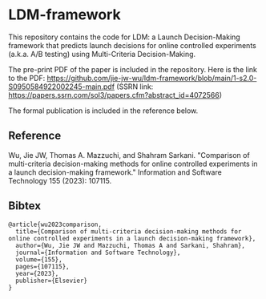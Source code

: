 # LDM-framework 
This repository contains the code for LDM: a Launch Decision-Making framework that predicts launch decisions for online controlled experiments (a.k.a. A/B testing) using Multi-Criteria Decision-Making. 

The pre-print PDF of the paper is included in the repository. Here is the link to the PDF: https://github.com/jie-jw-wu/ldm-framework/blob/main/1-s2.0-S0950584922002245-main.pdf (SSRN link: https://papers.ssrn.com/sol3/papers.cfm?abstract_id=4072566)

The formal publication is included in the reference below. 

## Reference
Wu, Jie JW, Thomas A. Mazzuchi, and Shahram Sarkani. "Comparison of multi-criteria decision-making methods for online controlled experiments in a launch decision-making framework." Information and Software Technology 155 (2023): 107115.

## Bibtex 

```
@article{wu2023comparison,
  title={Comparison of multi-criteria decision-making methods for online controlled experiments in a launch decision-making framework},
  author={Wu, Jie JW and Mazzuchi, Thomas A and Sarkani, Shahram},
  journal={Information and Software Technology},
  volume={155},
  pages={107115},
  year={2023},
  publisher={Elsevier}
}
```
